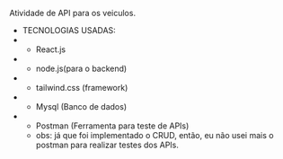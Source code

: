 Atividade de API para os veiculos.

* TECNOLOGIAS USADAS:
* - React.js
* - node.js(para o backend)
* - tailwind.css (framework)
* - Mysql (Banco de dados)
* - Postman (Ferramenta para teste de APIs)
  -  obs: já que foi implementado o CRUD, então, eu não usei mais o postman para realizar testes dos APIs.
  

